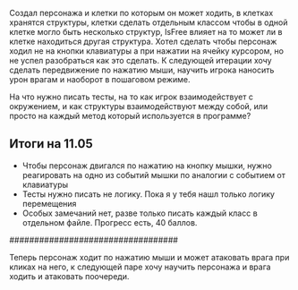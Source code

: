 ﻿
Создал персонажа и клетки по которым он может ходить, в клетках хранятся структуры, клетки сделать отдельным классом чтобы в одной клетке могло быть несколько структур, IsFree  влияет на то может ли в клетке находиться другая структура. Хотел сделать чтобы персонаж ходил не на кнопки клавиатуры а при нажатии на ячейку курсором, но не успел разобраться как это сделать. К следующей итерации хочу сделать передвижение по нажатию мыши, научить игрока наносить урон врагам и наоборот в пошаговом режиме.

На что нужно писать тесты, на то как игрок взаимодействует с окружением, и как структуры взаимодействуют между собой, или просто на каждый метод который используется в программе?

## Итоги на 11.05
 - Чтобы персонаж двигался по нажатию на кнопку мышки, нужно реагировать на одно из событий мышки по аналогии с событием от клавиатуры
 - Тесты нужно писать не логику. Пока я у тебя нашл только логику перемещения
 - Особых замечаний нет, разве только писать каждый класс в отдельном файле. Прогресс есть, 40 баллов.


##################################

Теперь персонаж ходит по нажатию мыши и может атаковать врага при кликах на него, к следующей паре хочу научить персонажа и врага ходить и атаковать поочереди.
